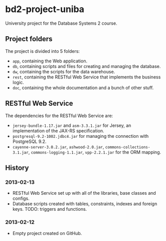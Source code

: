 bd2-project-uniba
=================

University project for the Database Systems 2 course.

## Project folders

The project is divided into 5 folders:

- `app`, containing the Web application.
- `db`, containing scripts and files for creating and managing the database.
- `dw`, containing the scripts for the data warehouse.
- `rest`, containing the RESTful Web Service that implements the business logic.
- `doc`, containing the whole documentation and a bunch of other stuff.

## RESTful Web Service

The dependencies for the RESTful Web Service are:

- `jersey-bundle-1.17.jar` and `asm-3.3.1.jar` for Jersey, an implementation of the JAX-RS specification.
- `postgresql-9.2-1002.jdbc4.jar` for managing the connection with PostgreSQL 9.2.
- `cayenne-server-3.0.2.jar`, `ashwood-2.0.jar`, `commons-collections-3.1.jar`, `commons-logging-1.1.jar`, `vpp-2.2.1.jar` for the ORM mapping.

## History

### 2013-02-13

- RESTful Web Service set up with all of the libraries, base classes and configs.
- Database scripts created with tables, constraints, indexes and foreign keys. TODO: triggers and functions.

### 2013-02-12

- Empty project created on GitHub.